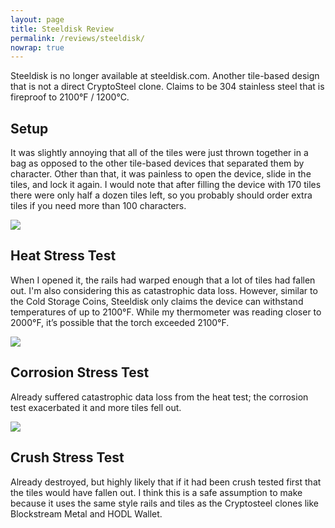```yaml
---
layout: page
title: Steeldisk Review
permalink: /reviews/steeldisk/
nowrap: true
---
```

Steeldisk is no longer available at steeldisk.com. Another tile-based design that is not a direct CryptoSteel clone. Claims to be 304 stainless steel that is fireproof to 2100°F / 1200°C.

## Setup

It was slightly annoying that all of the tiles were just thrown together in a bag as opposed to the other tile-based devices that separated them by character. Other than that, it was painless to open the device, slide in the tiles, and lock it again. I would note that after filling the device with 170 tiles there were only half a dozen tiles left, so you probably should order extra tiles if you need more than 100 characters.

<img src="../../img/devices/steeldisk_new.jpeg" />

## Heat Stress Test

When I opened it, the rails had warped enough that a lot of tiles had fallen out. I'm also considering this as catastrophic data loss. However, similar to the Cold Storage Coins, Steeldisk only claims the device can withstand temperatures of up to 2100°F. While my thermometer was reading closer to 2000°F, it’s possible that the torch exceeded 2100°F.

<img src="../../img/devices/steeldisk_heat.jpeg" />

## Corrosion Stress Test

Already suffered catastrophic data loss from the heat test; the corrosion test exacerbated it and more tiles fell out.

<img src="../../img/devices/steeldisk_acid.jpeg" />

## Crush Stress Test

Already destroyed, but highly likely that if it had been crush tested first that the tiles would have fallen out. I think this is a safe assumption to make because it uses the same style rails and tiles as the Cryptosteel clones like Blockstream Metal and HODL Wallet.
